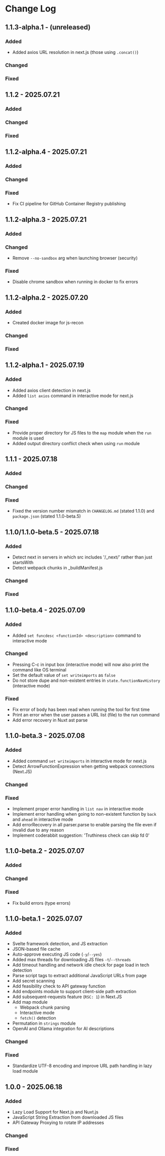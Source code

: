 # Change Log

## 1.1.3-alpha.1 - (unreleased)

### Added

- Added axios URL resolution in next.js (those using `.concat()`)

### Changed

### Fixed

## 1.1.2 - 2025.07.21

### Added

### Changed

### Fixed

## 1.1.2-alpha.4 - 2025.07.21

### Added

### Changed

### Fixed

- Fix CI pipeline for GitHub Container Registry publishing

## 1.1.2-alpha.3 - 2025.07.21

### Added

### Changed

- Remove `--no-sandbox` arg when launching browser (security)

### Fixed

- Disable chrome sandbox when running in docker to fix errors

## 1.1.2-alpha.2 - 2025.07.20

### Added

- Created docker image for js-recon

### Changed

### Fixed

## 1.1.2-alpha.1 - 2025.07.19

### Added

- Added axios client detection in next.js
- Added `list axios` command in interactive mode for next.js

### Changed

### Fixed

- Provide proper directory for JS files to the `map` module when the `run` module is used
- Added output directory conflict check when using `run` module

## 1.1.1 - 2025.07.18

### Added

### Changed

### Fixed

- Fixed the version number mismatch in `CHANGELOG.md` (stated 1.1.0) and `package.json` (stated 1.1.0-beta.5)

## 1.1.0/1.1.0-beta.5 - 2025.07.18

### Added

- Detect next in servers in which src includes '/\_next/' rather than just startsWith
- Detect webpack chunks in \_buildManifest.js

### Changed

### Fixed

## 1.1.0-beta.4 - 2025.07.09

### Added

- Added `set funcdesc <functionId> <description>` command to interactive mode

### Changed

- Pressing C-c in input box (interactive mode) will now also print the command like OS terminal
- Set the default value of `set writeimports` as `false`
- Do not store dupe and non-existent entries in `state.functionNavHistory` (interactive mode)

### Fixed

- Fix error of body has been read when running the tool for first time
- Print an error when the user passes a URL list (file) to the run command
- Add error recovery in Nuxt ast parse

## 1.1.0-beta.3 - 2025.07.08

### Added

- Added command `set writeimports` in interactive mode for next.js
- Detect ArrowFunctionExpression when getting webpack connections (Next.JS)

### Changed

### Fixed

- Implement proper error handling in `list nav` in interactive mode
- Implement error handling when going to non-existent function by `back` and `ahead` in interactive mode
- Add errorRecovery in all parser.parse to enable parsing the file even if invalid due to any reason
- Implement coderabbit suggestion: 'Truthiness check can skip fd 0'

## 1.1.0-beta.2 - 2025.07.07

### Added

### Changed

### Fixed

- Fix build errors (type errors)

## 1.1.0-beta.1 - 2025.07.07

### Added

- Svelte framework detection, and JS extraction
- JSON-based file cache
- Auto-approve executing JS code (`-y`/`--yes`)
- Added max threads for downloading JS files `-t`/`--threads`
- Add timeout handling and network idle check for page load in tech detection
- Parse script tags to extract additional JavaScript URLs from page
- Add secret scanning
- Add feasibility check to API gateway function
- Add endpoints module to support client-side path extraction
- Add subsequent-requests feature (`RSC: 1`) in Next.JS
- Add map module
    - Webpack chunk parsing
    - Interactive mode
    - `fetch()` detection
- Permutation in `strings` module
- OpenAI and Ollama integration for AI descriptions

### Changed

### Fixed

- Standardize UTF-8 encoding and improve URL path handling in lazy load module

## 1.0.0 - 2025.06.18

### Added

- Lazy Load Support for Next.js and Nuxt.js
- JavaScript String Extraction from downloaded JS files
- API Gateway Proxying to rotate IP addresses

### Changed

### Fixed
